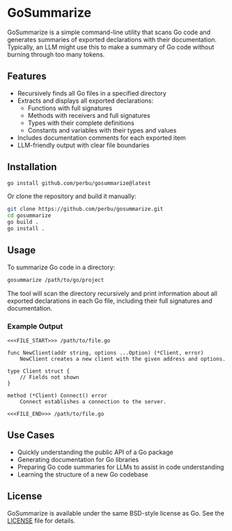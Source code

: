 # GoSummarize

GoSummarize is a simple command-line utility that scans Go code and generates summaries of exported declarations with their documentation. 
Typically, an LLM might use this to make a summary of Go code without burning through too many tokens.

## Features

- Recursively finds all Go files in a specified directory
- Extracts and displays all exported declarations:
  - Functions with full signatures
  - Methods with receivers and full signatures
  - Types with their complete definitions
  - Constants and variables with their types and values
- Includes documentation comments for each exported item
- LLM-friendly output with clear file boundaries

## Installation

```bash
go install github.com/perbu/gosummarize@latest
```

Or clone the repository and build it manually:

```bash
git clone https://github.com/perbu/gosummarize.git
cd gosummarize
go build .
go install .
```

## Usage

To summarize Go code in a directory:

```bash
gosummarize /path/to/go/project
```

The tool will scan the directory recursively and print information about all exported declarations in each Go file, including their full signatures and documentation.

### Example Output

```
<<<FILE_START>>> /path/to/file.go

func NewClient(addr string, options ...Option) (*Client, error)
    NewClient creates a new client with the given address and options.

type Client struct {
    // Fields not shown
}

method (*Client) Connect() error
    Connect establishes a connection to the server.

<<<FILE_END>>> /path/to/file.go
```

## Use Cases

- Quickly understanding the public API of a Go package
- Generating documentation for Go libraries
- Preparing Go code summaries for LLMs to assist in code understanding
- Learning the structure of a new Go codebase

## License

GoSummarize is available under the same BSD-style license as Go. See the [LICENSE](LICENSE) file for details.